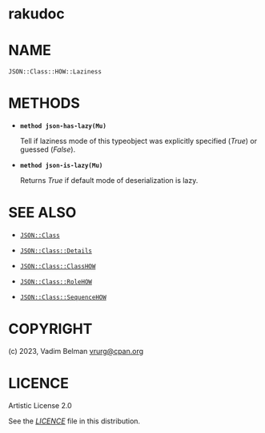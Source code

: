 # rakudoc

# NAME

`JSON::Class::HOW::Laziness`

# METHODS

  - **`method json-has-lazy(Mu)`**
    
    Tell if laziness mode of this typeobject was explicitly specified (*True*) or guessed (*False*).

  - **`method json-is-lazy(Mu)`**
    
    Returns *True* if default mode of deserialization is lazy.

# SEE ALSO

  - [`JSON::Class`](../../Class.md)

  - [`JSON::Class::Details`](../Details.md)

  - [`JSON::Class::ClassHOW`](../ClassHOW.md)

  - [`JSON::Class::RoleHOW`](../RoleHOW.md)

  - [`JSON::Class::SequenceHOW`](../SequenceHOW.md)

# COPYRIGHT

(c) 2023, Vadim Belman <vrurg@cpan.org>

# LICENCE

Artistic License 2.0

See the [*LICENCE*](../../../../../LICENCE) file in this distribution.
